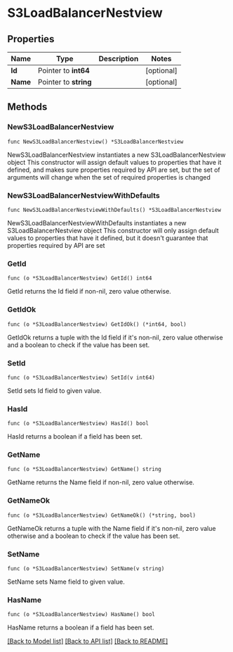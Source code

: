 # S3LoadBalancerNestview

## Properties

Name | Type | Description | Notes
------------ | ------------- | ------------- | -------------
**Id** | Pointer to **int64** |  | [optional] 
**Name** | Pointer to **string** |  | [optional] 

## Methods

### NewS3LoadBalancerNestview

`func NewS3LoadBalancerNestview() *S3LoadBalancerNestview`

NewS3LoadBalancerNestview instantiates a new S3LoadBalancerNestview object
This constructor will assign default values to properties that have it defined,
and makes sure properties required by API are set, but the set of arguments
will change when the set of required properties is changed

### NewS3LoadBalancerNestviewWithDefaults

`func NewS3LoadBalancerNestviewWithDefaults() *S3LoadBalancerNestview`

NewS3LoadBalancerNestviewWithDefaults instantiates a new S3LoadBalancerNestview object
This constructor will only assign default values to properties that have it defined,
but it doesn't guarantee that properties required by API are set

### GetId

`func (o *S3LoadBalancerNestview) GetId() int64`

GetId returns the Id field if non-nil, zero value otherwise.

### GetIdOk

`func (o *S3LoadBalancerNestview) GetIdOk() (*int64, bool)`

GetIdOk returns a tuple with the Id field if it's non-nil, zero value otherwise
and a boolean to check if the value has been set.

### SetId

`func (o *S3LoadBalancerNestview) SetId(v int64)`

SetId sets Id field to given value.

### HasId

`func (o *S3LoadBalancerNestview) HasId() bool`

HasId returns a boolean if a field has been set.

### GetName

`func (o *S3LoadBalancerNestview) GetName() string`

GetName returns the Name field if non-nil, zero value otherwise.

### GetNameOk

`func (o *S3LoadBalancerNestview) GetNameOk() (*string, bool)`

GetNameOk returns a tuple with the Name field if it's non-nil, zero value otherwise
and a boolean to check if the value has been set.

### SetName

`func (o *S3LoadBalancerNestview) SetName(v string)`

SetName sets Name field to given value.

### HasName

`func (o *S3LoadBalancerNestview) HasName() bool`

HasName returns a boolean if a field has been set.


[[Back to Model list]](../README.md#documentation-for-models) [[Back to API list]](../README.md#documentation-for-api-endpoints) [[Back to README]](../README.md)


